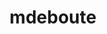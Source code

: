 ---
title: mdeboute
github: https://github.com/mdeboute
mode: dark
transition: 3s
archetype:
  - Little Bit of Everything
---